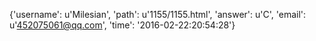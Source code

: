{'username': u'Milesian', 'path': u'1155/1155.html', 'answer': u'C', 'email': u'452075061@qq.com', 'time': '2016-02-22:20:54:28'}